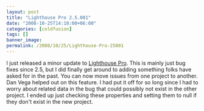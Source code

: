 ```yaml
---
layout: post
title: "Lighthouse Pro 2.5.001"
date: "2008-10-25T14:10:00+06:00"
categories: [coldfusion]
tags: []
banner_image: 
permalink: /2008/10/25/Lighthouse-Pro-25001
---
```


I just released a minor update to <a href="http://lighthousepro.riaforge.org">Lighthouse Pro</a>. This is mainly just bug fixes since 2.5, but I did finally get around to adding something folks have asked for in the past. You can now move issues from one project to another. Dan Vega helped out on this feature. I had put it off for so long since I had to worry about related data in the bug that could possibly not exist in the other project. I ended up just checking these properties and setting them to null if they don't exist in the new project.